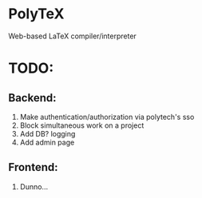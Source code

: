 # PolyTeX
Web-based LaTeX compiler/interpreter 

# TODO:

## Backend:

1. Make authentication/authorization via polytech's sso
2. Block simultaneous work on a project
3. Add DB? logging 
4. Add admin page

## Frontend:

1. Dunno...
